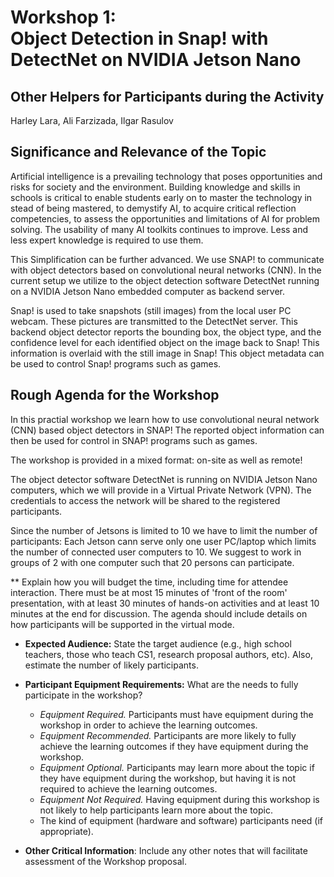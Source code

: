 # Workshop 1:<br>Object Detection in Snap! with DetectNet on NVIDIA Jetson Nano

## Other Helpers for Participants during the Activity
Harley Lara, Ali Farzizada, Ilgar Rasulov

## Significance and Relevance of the Topic

Artificial intelligence is a prevailing technology that poses opportunities and risks for society and the environment. Building knowledge and skills in schools is critical to enable students early on to master the technology in stead of being mastered, to demystify AI, to acquire critical reflection competencies, to assess the opportunities and limitations of AI for problem solving.
The usability of many AI toolkits continues to improve. Less and less expert knowledge is required to use them. 

This Simplification can be further advanced. We use SNAP! to communicate with object detectors based on convolutional neural networks (CNN). In the current setup we utilize to the object detection software DetectNet running on a NVIDIA Jetson Nano embedded computer as backend server.

Snap! is used to take snapshots (still images) from the local user PC webcam. These pictures are transmitted to the DetectNet server. This backend object detector reports the bounding box, the object type, and the confidence level for each identified object on the image back to Snap! This information is overlaid with the still image in Snap! This object metadata can be used to control Snap! programs such as games.


## Rough Agenda for the Workshop

In this practial workshop we learn how to use convolutional neural network (CNN) based object detectors in SNAP! The reported object information can then be used for control in SNAP! programs such as games. 

The workshop is provided in a mixed format: on-site as well as remote! 

The object detector software DetectNet is running on NVIDIA Jetson Nano computers, which we will provide in a Virtual Private Network (VPN). The credentials to access the network will be shared to the registered participants.

Since the number of Jetsons is limited to 10 we have to limit the number of participants: Each Jetson cann serve only one user PC/laptop which limits the number of connected user computers to 10. We suggest to work in groups of 2 with one computer such that 20 persons can participate. 


** Explain how you will budget the time, including time for attendee interaction. There must be at most 15 minutes of 'front of the room' presentation, with at least 30 minutes of hands-on activities and at least 10 minutes at the end for discussion. The agenda should include details on how participants will be supported in the virtual mode.



- **Expected Audience:** State the target audience (e.g., high school teachers, those who teach CS1, research proposal authors, etc). Also, estimate the number of likely participants.

- **Participant Equipment Requirements:** What are the needs to fully participate in the workshop?
    - _Equipment Required._ Participants must have equipment during the workshop in order to achieve the learning outcomes.
    - _Equipment Recommended._ Participants are more likely to fully achieve the learning outcomes if they have equipment during the workshop.
    - _Equipment Optional._ Participants may learn more about the topic if they have equipment during the workshop, but having it is not required to achieve the learning outcomes.
    - _Equipment Not Required._ Having equipment during this workshop is not likely to help participants learn more about the topic.
    - The kind of equipment (hardware and software) participants need (if appropriate).

- **Other Critical Information**: Include any other notes that will facilitate assessment of the Workshop proposal.
